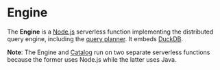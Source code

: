 # Engine

The **Engine** is a [Node.js](https://nodejs.org/en/) serverless function implementing the distributed query engine, including the [query planner](../../docs/Query%20Planner.md). It embeds [DuckDB](https://duckdb.org/docs/api/nodejs/overview.html).

**Note**: The Engine and [Catalog](../catalog/README.md) run on two separate serverless functions because the former uses Node.js while the latter uses Java.
